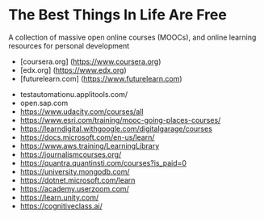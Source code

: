 # The Best Things In Life Are Free
A collection of massive open online courses (MOOCs), and online learning resources for personal development 

- [coursera.org] (https://www.coursera.org)
- [edx.org] (https://www.edx.org)
- [futurelearn.com] (https://www.futurelearn.com)

* testautomationu.applitools.com/
* open.sap.com
* https://www.udacity.com/courses/all
* https://www.esri.com/training/mooc-going-places-courses/
* https://learndigital.withgoogle.com/digitalgarage/courses
* https://docs.microsoft.com/en-us/learn/
* https://www.aws.training/LearningLibrary
* https://journalismcourses.org/
* https://quantra.quantinsti.com/courses?is_paid=0
* https://university.mongodb.com/
* https://dotnet.microsoft.com/learn
* https://academy.userzoom.com/
* https://learn.unity.com/
* https://cognitiveclass.ai/
